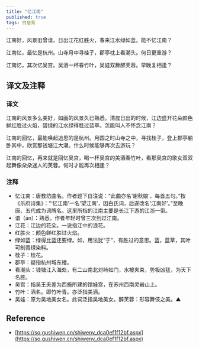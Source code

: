 ```yaml
---
title: "忆江南"
published: true
tags: 白居易
---
```


江南好，风景旧曾谙。日出江花红胜火，春来江水绿如蓝。能不忆江南？

江南忆，最忆是杭州。山寺月中寻桂子，郡亭枕上看潮头。何日更重游？

江南忆，其次忆吴宫。吴酒一杯春竹叶，吴娃双舞醉芙蓉。早晚复相逢？

## 译文及注释

### 译文

江南的风景多么美好，如画的风景久已熟悉。清晨日出的时候，江边盛开花朵颜色鲜红胜过火焰，碧绿的江水绿得胜过蓝草。怎能叫人不怀念江南？

江南的回忆，最能唤起追思的是杭州。月圆之时山寺之中，寻找桂子，登上郡亭躺卧其中，欣赏那钱塘江大潮。什么时候能够再次去游玩？

江南的回忆，再来就是回忆吴宫，喝一杯吴宫的美酒春竹叶，看那吴宫的歌女双双起舞像朵朵迷人的芙蓉。何时才能再次相逢？

### 注释

- 忆江南：唐教坊曲名。作者题下自注说：“此曲亦名‘谢秋娘’，每首五句。”按《乐府诗集》：“‘忆江南’一名‘望江南’，因白氏词，后遂改名‘江南好’。”至晚唐、五代成为词牌名。这里所指的江南主要是长江下游的江浙一带。
- 谙（ān）：熟悉。作者年轻时曾三次到过江南。
- 江花：江边的花朵。一说指江中的浪花。
- 红胜火：颜色鲜红胜过火焰。
- 绿如蓝：绿得比蓝还要绿。如，用法犹“于”，有胜过的意思。蓝，蓝草，其叶可制青绿染料。
- 桂子：桂花。
- 郡亭：疑指杭州城东楼。
- 看潮头：钱塘江入海处，有二山南北对峙如门，水被夹束，势极凶猛，为天下名胜。
- 吴宫：指吴王夫差为西施所建的馆娃宫，在苏州西南灵岩山上。
- 竹叶：酒名。即竹叶青。亦泛指美酒。
- 吴娃：原为吴地美女名。此词泛指吴地美女。醉芙蓉：形容舞伎之美。▲

## Reference

- [https://so.gushiwen.cn/shiwenv_dca0ef1f12bf.aspx](https://so.gushiwen.cn/shiwenv_dca0ef1f12bf.aspx)